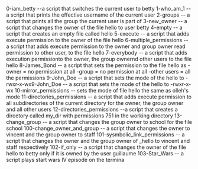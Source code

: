 0-iam_betty --a script that switches the current user to betty 1-who_am_1 -- a script that prints the effective username of the current user 2-groups -- a script that prints all the group the current user is part of 3-new_owner -- a script that changes the owner of the file hello to user betty 4-empty -- a script that creates an empty file called hello 5-execute -- a script that adds execute permission to the owner of the file hello 6-multiple_permissions -- a script that adds execute permission to the owner and group owner read permission to other user, to the file hello 7-everybody -- a script that adds execution permissionto the owner, the group ownernd other users to the file hello 8-James_Bond -- a script that sets the permission to the file hello as -owner = no permission at all -group = no permission at all -other users = all the permissions 9-John_Doe -- a script that sets the mode of the hello to -rwxr-x-wx9-John_Doe -- a script that sets the mode of the hello to -rwxr-x-wx 10-mirror_permissions -- sets the mode of file hello the same as olleh's mode 11-directories_permissions -- a script that adds execute permission to all subdirectories of the current directory for the owner, the group owner and all other users 12-directories_permissions --a script that creates a dircetory called my_dir with permissions 751 in the working directory 13-change_group -- a script that changes the group owner to school for the file school 100-change_owner_and_group -- a script that changes the owner to vincent and the group owner to staff 101-sysmbolic_link_permissions -- a script that changes the owner and the group owner of _hello to vincent and staff respectively 102-if_only -- a script that changes the owner of the file hello to betty only if it is owned by the user guillaume 103-Star_Wars -- a script plays start wars IV episode on the termina


